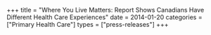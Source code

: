 +++
title = "Where You Live Matters: Report Shows Canadians Have Different Health Care Experiences"
date = 2014-01-20
categories = ["Primary Health Care"]
types = ["press-releases"]
+++
